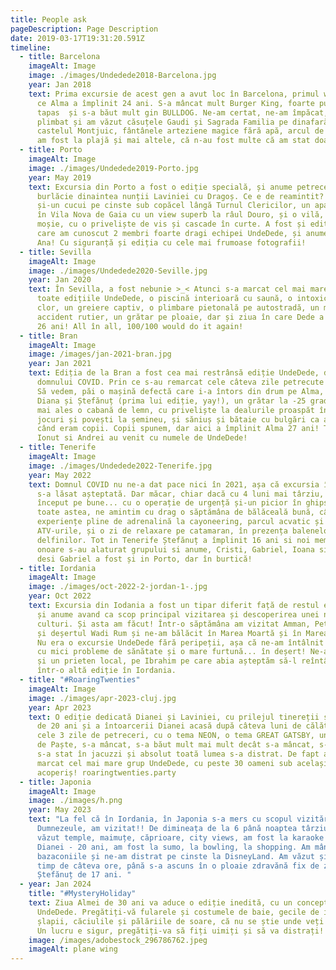 ```yaml
---
title: People ask 
pageDescription: Page Description
date: 2019-03-17T19:31:20.591Z
timeline:
  - title: Barcelona
    imageAlt: Image
    image: ./images/Undedede2018-Barcelona.jpg
    year: Jan 2018
    text: Prima excursie de acest gen a avut loc în Barcelona, primul weekend după
      ce Alma a împlinit 24 ani. S-a mâncat mult Burger King, foarte puțin
      tapas  și s-a băut mult gin BULLDOG. Ne-am certat, ne-am împăcat, ne-am
      plimbat și am văzut căsuțele Gaudi și Sagrada Familia pe dinafară,
      castelul Montjuic, fântânele arteziene magice fără apă, arcul de Triumf,
      am fost la plajă și mai altele, că n-au fost multe că am stat doar 2 zile.
  - title: Porto
    imageAlt: Image
    image: ./images/Undedede2019-Porto.jpg
    year: May 2019
    text: Excursia din Porto a fost o ediție specială, și anume petrecerea de
      burlăcie dinaintea nunții Laviniei cu Dragoș. Ce e de reamintit? O beție
      și-un cucui pe cinste sub copăcel lângă Turnul Clericilor, un apartament
      în Vila Nova de Gaia cu un view superb la râul Douro, și o vilă, fostă
      moșie, cu o priveliște de vis și cascade în curte. A fost și ediția in
      care am cunoscut 2 membri foarte dragi echipei UndeDede, și anume Ionuț și
      Ana! Cu siguranță și ediția cu cele mai frumoase fotografii!
  - title: Sevilla
    imageAlt: Image
    image: ./images/Undedede2020-Seville.jpg
    year: Jan 2020
    text: În Sevilla, a fost nebunie >_< Atunci s-a marcat cel mai mare grup din
      toate edițiile UndeDede, o piscină interioară cu saună, o intoxicație cu
      clor, un greiere captiv, o plimbare pietonală pe autostradă, un mic
      accident rutier, un grătar pe ploaie, dar și ziua în care Dede a împlinit
      26 ani! All în all, 100/100 would do it again!
  - title: Bran
    imageAlt: Image
    image: /images/jan-2021-bran.jpg
    year: Jan 2021
    text: Ediția de la Bran a fost cea mai restrânsă ediție UndeDede, din cauza
      domnului COVID. Prin ce s-au remarcat cele câteva zile petrecute la munte?
      Să vedem, păi o mașină defectă care i-a întors din drum pe Alma, Dragoș,
      Diana și Ștefănuț (prima lui ediție, yay!), un grătar la -25 grade, dar
      mai ales o cabană de lemn, cu priveliște la dealurile proaspăt înzăpezite,
      jocuri și povești la șemineu, și săniuș și bătaie cu bulgări ca atunci
      când eram copii. Copii spunem, dar aici a împlinit Alma 27 ani! Tot aici,
      Ionut si Andrei au venit cu numele de UndeDede!
  - title: Tenerife
    imageAlt: Image
    image: ./images/Undedede2022-Tenerife.jpg
    year: May 2022
    text: Domnul COVID nu ne-a dat pace nici în 2021, așa că excursia în Tenerife
      s-a lăsat așteptată. Dar măcar, chiar dacă cu 4 luni mai târziu, vacanța a
      început pe bune... cu o operație de urgență și-un picior în ghips. Cu
      toate astea, ne amintim cu drag o săptămâna de bălăceală bună, câteva
      experiențe pline de adrenalină la cayoneering, parcul acvatic și cu
      ATV-urile, și o zi de relaxare pe catamaran, în prezența balenelor și a
      delfinilor. Tot in Tenerife Ștefănuț a împlinit 16 ani si noi membri de
      onoare s-au alaturat grupului si anume, Cristi, Gabriel, Ioana si Madi -
      desi Gabriel a fost și in Porto, dar în burtică!
  - title: Iordania
    imageAlt: Image
    image: ./images/oct-2022-2-jordan-1-.jpg
    year: Oct 2022
    text: Excursia din Iodania a fost un tipar diferit față de restul excursiilor,
      și anume avand ca scop principal vizitarea și descoperirea unei noi
      culturi. Și asta am făcut! Într-o săptămâna am vizitat Amman, Petra, Aqaba
      și deșertul Wadi Rum și ne-am bălăcit în Marea Moartă și în Marea Roșie.
      Nu era o excursie UndeDede fără peripeții, așa că ne-am întâlnit și aici
      cu mici probleme de sănătate și o mare furtună... în deșert! Ne-am făcut
      și un prieten local, pe Ibrahim pe care abia așteptăm să-l reîntâlnim
      într-o altă ediție în Iordania.
  - title: "#RoaringTwenties"
    imageAlt: Image
    image: ./images/apr-2023-cluj.jpg
    year: Apr 2023
    text: O ediție dedicată Dianei și Laviniei, cu prilejul tinereții și a vârstelor
      de 20 ani și a întoarcerii Dianei acasă după câteva luni de călătorit. În
      cele 3 zile de petreceri, cu o tema NEON, o tema GREAT GATSBY, un picnic
      de Paște, s-a mâncat, s-a băut mult mai mult decât s-a mâncat, s-a dansat,
      s-a stat în jacuzzi și absolut toată lumea s-a distrat. De fapt aici s-a
      marcat cel mai mare grup UndeDede, cu peste 30 oameni sub același
      acoperiș! roaringtwenties.party
  - title: Japonia
    imageAlt: Image
    image: ./images/h.png
    year: May 2023
    text: "La fel că în Iordania, în Japonia s-a mers cu scopul vizitării! Și
      Dumnezeule, am vizitat!! De dimineața de la 6 până noaptea târziu, am
      văzut temple, maimuțe, căprioare, city views, am fost la karaoke de ziua
      Dianei - 20 ani, am fost la sumo, la bowling, la shopping. Am mâncat toate
      bazaconiile și ne-am distrat pe cinste la DisneyLand. Am văzut și Mt.Fuji
      timp de câteva ore, până s-a ascuns în o ploaie zdravănă fix de ziua lui
      Ștefănuț de 17 ani. "
  - year: Jan 2024
    title: "#MysteryHoliday"
    text: Ziua Almei de 30 ani va aduce o ediție inedită, cu un concept 100% marca
      UndeDede. Pregătiți-vă fularele și costumele de baie, gecile de iarnă și
      șlapii, căciulile și pălăriile de soare, că nu se știe unde veți ateriza!
      Un lucru e sigur, pregătiți-va să fiți uimiți și să va distrați!
    image: /images/adobestock_296786762.jpeg
    imageAlt: plane wing
---
```

